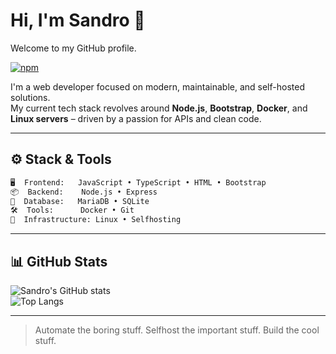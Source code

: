 # Hi, I'm Sandro 👋

Welcome to my GitHub profile.

[![npm](https://img.shields.io/badge/npm-@hildebrand--s-CB3837?style=flat&logo=npm&logoColor=white)](https://www.npmjs.com/~hildebrand-s)

I'm a web developer focused on modern, maintainable, and self-hosted solutions.  
My current tech stack revolves around **Node.js**, **Bootstrap**, **Docker**, and **Linux servers** – driven by a passion for APIs and clean code.

---

## ⚙️ Stack & Tools

```bash
🖥️  Frontend:   JavaScript • TypeScript • HTML • Bootstrap
📦  Backend:    Node.js • Express
🧱  Database:   MariaDB • SQLite
🛠️  Tools:      Docker • Git
🧠  Infrastructure: Linux • Selfhosting
```

---

## 📊 GitHub Stats

![Sandro's GitHub stats](https://github-readme-stats.vercel.app/api?username=Hildebrand-S&show_icons=true&theme=tokyonight)  
![Top Langs](https://github-readme-stats.vercel.app/api/top-langs/?username=Hildebrand-S&layout=compact&theme=tokyonight)

---

> Automate the boring stuff. Selfhost the important stuff. Build the cool stuff.
